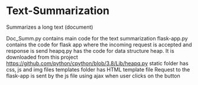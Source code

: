 # Text-Summarization
Summarizes a long text (document)

Doc_Summ.py contains main code for the text summarization
flask-app.py contains the code for flask app where the incoming request is accepted and response is send
heapq.py has the code for data structure heap. It is downloaded from this project https://github.com/python/cpython/blob/3.8/Lib/heapq.py
static folder has css, js and img files
templates folder has HTML template file
Request to the flask-app is sent by the js file using ajax when user clicks on the button

